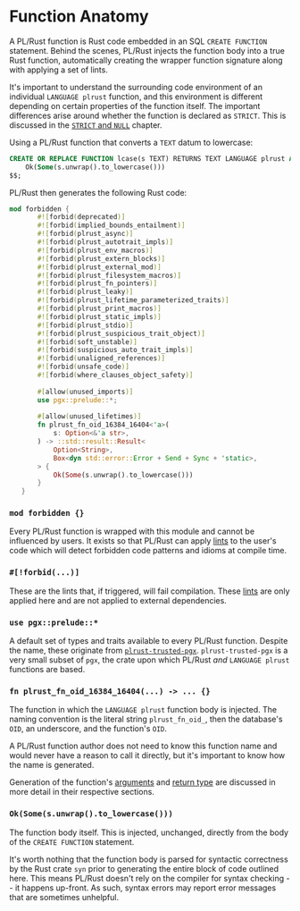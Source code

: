 # Function Anatomy

A PL/Rust function is Rust code embedded in an SQL `CREATE FUNCTION` statement.  Behind the scenes, PL/Rust injects
the function body into a true Rust function, automatically creating the wrapper function signature along with applying
a set of lints.

It's important to understand the surrounding code environment of an individual `LANGUAGE plrust` function, and this
environment is different depending on certain properties of the function itself.  The important differences arise around
whether the function is declared as `STRICT`.  This is discussed in the [`STRICT` and `NULL`](arguments.md) chapter.

Using a PL/Rust function that converts a `TEXT` datum to lowercase:

```sql
CREATE OR REPLACE FUNCTION lcase(s TEXT) RETURNS TEXT LANGUAGE plrust AS $$
    Ok(Some(s.unwrap().to_lowercase())) 
$$;
```

PL/Rust then generates the following Rust code:

```rust
mod forbidden {
       #![forbid(deprecated)]
       #![forbid(implied_bounds_entailment)]
       #![forbid(plrust_async)]
       #![forbid(plrust_autotrait_impls)]
       #![forbid(plrust_env_macros)]
       #![forbid(plrust_extern_blocks)]
       #![forbid(plrust_external_mod)]
       #![forbid(plrust_filesystem_macros)]
       #![forbid(plrust_fn_pointers)]
       #![forbid(plrust_leaky)]
       #![forbid(plrust_lifetime_parameterized_traits)]
       #![forbid(plrust_print_macros)]
       #![forbid(plrust_static_impls)]
       #![forbid(plrust_stdio)]
       #![forbid(plrust_suspicious_trait_object)]
       #![forbid(soft_unstable)]
       #![forbid(suspicious_auto_trait_impls)]
       #![forbid(unaligned_references)]
       #![forbid(unsafe_code)]
       #![forbid(where_clauses_object_safety)]
    
       #[allow(unused_imports)]
       use pgx::prelude::*;
    
       #[allow(unused_lifetimes)]
       fn plrust_fn_oid_16384_16404<'a>(
           s: Option<&'a str>,
       ) -> ::std::result::Result<
           Option<String>,
           Box<dyn std::error::Error + Send + Sync + 'static>,
       > {
           Ok(Some(s.unwrap().to_lowercase()))
       }
   }
```

### `mod forbidden {}`

Every PL/Rust function is wrapped with this module and cannot be influenced by users.  It exists so that PL/Rust can 
apply [lints](../config-lints.md) to the user's code which will detect forbidden code patterns and idioms at compile time.

### `#[!forbid(...)]`

These are the lints that, if triggered, will fail compilation.  These [lints](../config-lints.md) are only applied here 
and are not applied to external dependencies.


### `use pgx::prelude::*`

A default set of types and traits available to every PL/Rust function.  Despite the name, these originate from 
[`plrust-trusted-pgx`](https://docs.rs/plrust-trusted-pgx/latest/plrust_trusted_pgx/).  `plrust-trusted-pgx` is a very
small subset of `pgx`, the crate upon which PL/Rust *and* `LANGUAGE plrust` functions are based.

### `fn plrust_fn_oid_16384_16404(...) -> ... {}`

The function in which the `LANGUAGE plrust` function body is injected.  The naming convention is the literal string
`plrust_fn_oid_`, then the database's `OID`, an underscore, and the function's `OID`.

A PL/Rust function author does not need to know this function name and would never have a reason to call it directly, but 
it's important to know how the name is generated.

Generation of the function's [arguments](arguments.md) and [return type](return-type.md) are discussed in more detail in 
their respective sections.


### `Ok(Some(s.unwrap().to_lowercase()))`

The function body itself.  This is injected, unchanged, directly from the body of the `CREATE FUNCTION` statement.

It's worth nothing that the function body is parsed for syntactic correctness by the Rust crate `syn` prior to 
generating the entire block of code outlined here.  This means PL/Rust doesn't rely on the compiler for syntax checking 
-- it happens up-front.  As such, syntax errors may report error messages that are sometimes unhelpful.


